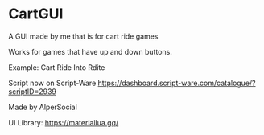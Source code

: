 # CartGUI



A GUI made by me that is for cart ride games

Works for games that have up and down buttons.

Example: Cart Ride Into Rdite

Script now on Script-Ware
https://dashboard.script-ware.com/catalogue/?scriptID=2939

Made by AlperSocial

UI Library: https://materiallua.gq/
